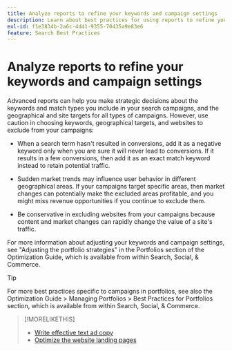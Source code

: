 ```yaml
---
title: Analyze reports to refine your keywords and campaign settings
description: Learn about best practices for using reports to refine your keywords and campaign settings.
exl-id: f1e3834b-2a6c-4d41-9355-70435a9e83e6
feature: Search Best Practices
---
```

# Analyze reports to refine your keywords and campaign settings

Advanced reports can help you make strategic decisions about the keywords and match types you include in your search campaigns, and the geographical and site targets for all types of campaigns. However, use caution in choosing keywords, geographical targets, and websites to exclude from your campaigns:

* When a search term hasn't resulted in conversions, add it as a negative keyword only when you are sure it will never lead to conversions. If it results in a few conversions, then add it as an exact match keyword instead to retain potential traffic.

* Sudden market trends may influence user behavior in different geographical areas. If your campaigns target specific areas, then market changes can potentially make the excluded areas profitable, and you might miss revenue opportunities if you continue to exclude them.

* Be conservative in excluding websites from your campaigns because content and market changes can rapidly change the value of a site's traffic.

For more information about adjusting your keywords and campaign settings, see "Adjusting the portfolio strategies"  in the Portfolios section of the Optimization Guide, which is available from within Search, Social, & Commerce.<!-- verify convention for referencing Optimization Guide here -->

>[!TIP]
>
>For more best practices specific to campaigns in portfolios, see also the Optimization Guide > Managing Portfolios > Best Practices for Portfolios section, which is available from within Search, Social, & Commerce.<!-- verify convention for referencing Optimization Guide here -->

>[!MORELIKETHIS]
>
>* [Write effective text ad copy](best-practices-write.md)
>* [Optimize the website landing pages](best-practices-optimize.md)
